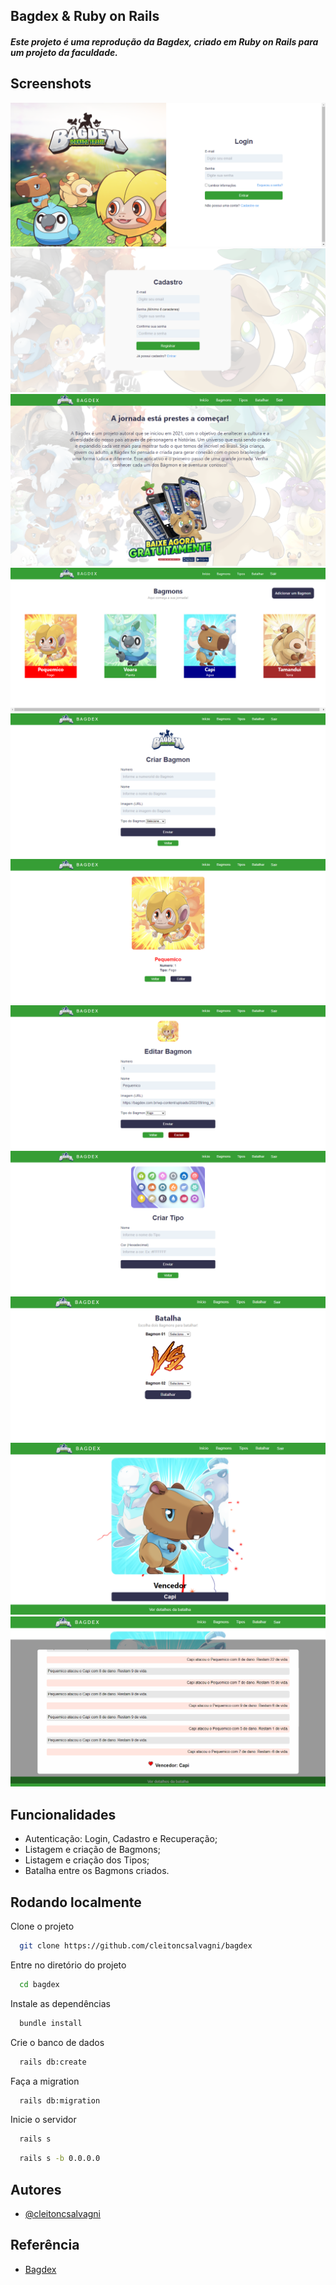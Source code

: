 ## Bagdex & Ruby on Rails

##### Este projeto é uma reprodução da Bagdex, criado em Ruby on Rails para um projeto da faculdade.

## Screenshots

![Login](https://github.com/cleitoncsalvagni/bagdex/blob/main/Prints/Login.png)
![Cadastro](https://github.com/cleitoncsalvagni/bagdex/blob/main/Prints/Cadastro.png)
![Home](https://github.com/cleitoncsalvagni/bagdex/blob/main/Prints/Inicio.png)
![Bagmons](https://github.com/cleitoncsalvagni/bagdex/blob/main/Prints/Bagmons.png)
![CriarBag](https://github.com/cleitoncsalvagni/bagdex/blob/main/Prints/Criar_Bagmon.png)
![VerBag](https://github.com/cleitoncsalvagni/bagdex/blob/main/Prints/Ver%20Bagmon.png)
![EditarBag](https://github.com/cleitoncsalvagni/bagdex/blob/main/Prints/Editar_Bagmon.png)
![CriarTipo](https://github.com/cleitoncsalvagni/bagdex/blob/main/Prints/Criar_Tipo.png)
![Batalha](https://github.com/cleitoncsalvagni/bagdex/blob/main/Prints/Batalha.png)
![Vencedor](https://github.com/cleitoncsalvagni/bagdex/blob/main/Prints/Vencedor.png)
![DetalhesBattle](https://github.com/cleitoncsalvagni/bagdex/blob/main/Prints/Detalhes_Batalha.png)


## Funcionalidades

- Autenticação: Login, Cadastro e Recuperação;
- Listagem e criação de Bagmons;
- Listagem e criação dos Tipos;
- Batalha entre os Bagmons criados.


## Rodando localmente

Clone o projeto

```bash
  git clone https://github.com/cleitoncsalvagni/bagdex
```

Entre no diretório do projeto

```bash
  cd bagdex
```

Instale as dependências

```bash
  bundle install
```

Crie o banco de dados

```bash
  rails db:create
```

Faça a migration

```bash
  rails db:migration
```

Inicie o servidor

```bash
  rails s
``` 
```bash
  rails s -b 0.0.0.0
```

    
## Autores

- [@cleitoncsalvagni](https://www.github.com/cleitoncsalvagni)


## Referência

 - [Bagdex](https://bagdex.com.br/)
